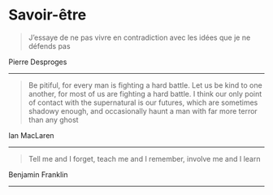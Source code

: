 # Savoir-être

> J’essaye de ne pas vivre en contradiction avec les idées que je ne défends pas

Pierre Desproges

---

> Be pitiful, for every man is fighting a hard battle. Let us be kind to one another, for most of us are fighting a hard battle. I think our only point of contact with the supernatural is our futures, which are sometimes shadowy enough, and occasionally haunt a man with far more terror than any ghost

Ian MacLaren

---

> Tell me and I forget, teach me and I remember, involve me and I learn

Benjamin Franklin

---
